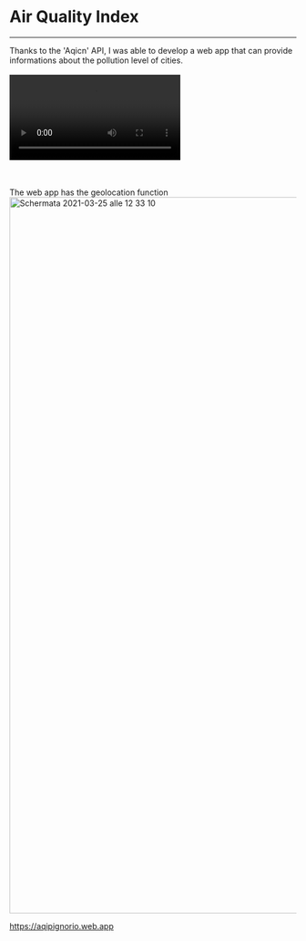 # Air Quality Index

***
Thanks to the 'Aqicn' API, I was able to develop a web app that can provide informations about the pollution level of cities.
<br><br>
![GIFAQI](https://user-images.githubusercontent.com/76740200/112471039-b1dd0080-8d6b-11eb-9ead-ac60b2b0bdc6.mov)

<br><br>
The web app has the geolocation function <br>
<img width="1258" alt="Schermata 2021-03-25 alle 12 33 10" src="https://user-images.githubusercontent.com/76740200/112466611-58260780-8d66-11eb-86be-6992be3dfda3.png">

https://aqipignorio.web.app
